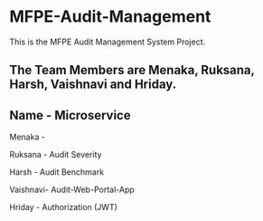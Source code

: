 # MFPE-Audit-Management

This is the MFPE Audit Management System Project.

## The Team Members are Menaka, Ruksana, Harsh, Vaishnavi and Hriday.

## Name     -    Microservice

Menaka   -

Ruksana  -   Audit Severity

Harsh    -  Audit Benchmark

Vaishnavi-   Audit-Web-Portal-App

Hriday   -   Authorization (JWT)
